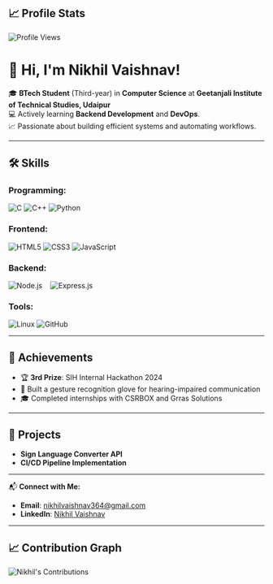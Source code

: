 ## 📈 Profile Stats
![Profile Views](https://komarev.com/ghpvc/?username=Nikhil-Vaishnav&color=blue)


# 👋 Hi, I'm Nikhil Vaishnav!

🎓 **BTech Student** (Third-year) in **Computer Science** at **Geetanjali Institute of Technical Studies, Udaipur**  
💻 Actively learning **Backend Development** and **DevOps**.  
📈 Passionate about building efficient systems and automating workflows.

---

## 🛠️ Skills

### Programming:
![C](https://img.icons8.com/color/48/000000/c-programming.png) ![C++](https://img.icons8.com/color/48/000000/c-plus-plus-logo.png) ![Python](https://img.icons8.com/color/48/000000/python.png) 

### Frontend:
![HTML5](https://img.icons8.com/color/48/000000/html-5--v1.png)  ![CSS3](https://img.icons8.com/color/48/000000/css3.png) ![JavaScript](https://img.icons8.com/color/48/000000/javascript.png)

### Backend:
![Node.js](https://img.icons8.com/color/48/000000/nodejs.png) &nbsp;&nbsp; ![Express.js](https://img.icons8.com/ios/50/000000/express-js.png)

### Tools:
![Linux](https://img.icons8.com/color/48/000000/linux.png)  ![GitHub](https://img.icons8.com/fluent/48/000000/github.png)

---

## 🌟 Achievements
- 🏆 **3rd Prize**: SIH Internal Hackathon 2024  
- 🧤 Built a gesture recognition glove for hearing-impaired communication  
- 🎓 Completed internships with CSRBOX and Grras Solutions  

---

## 📂 Projects
- **Sign Language Converter API**  
- **CI/CD Pipeline Implementation**  

---

📬 **Connect with Me:**  
- **Email**: [nikhilvaishnav364@gmail.com](mailto:nikhilvaishnav364@gmail.com)
- **LinkedIn**: [Nikhil Vaishnav](https://www.linkedin.com/in/nikhil-vaishnav-371608184?utm_source=share&utm_campaign=share_via&utm_content=profile&utm_medium=android_app)



---

## 📈 Contribution Graph

![Nikhil's Contributions](https://github-readme-streak-stats.herokuapp.com/?user=Nikhil-Vaishnav&theme=dark)







